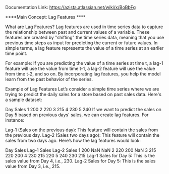 Documentation Link: https://azista.atlassian.net/wiki/x/BoBbFg

****Main Concept: Lag Features ****

What are Lag Features?
Lag features are used in time series data to capture the relationship between past and current values of a variable. These features are created by "shifting" the time series data, meaning that you use previous time steps as input for predicting the current or future values. In simple terms, a lag feature represents the value of a time series at an earlier time point.

For example: If you are predicting the value of a time series at time t, a lag-1 feature will use the value from time t-1, a lag-2 feature will use the value from time t-2, and so on. By incorporating lag features, you help the model learn from the past behavior of the series.

Example of Lag Features
Let’s consider a simple time series where we are trying to predict the daily sales for a store based on past sales data. Here's a sample dataset:

Day	Sales
1	200
2	220
3	215
4	230
5	240
If we want to predict the sales on Day 5 based on previous days' sales, we can create lag features. For instance:

Lag-1 (Sales on the previous day): This feature will contain the sales from the previous day.
Lag-2 (Sales two days ago): This feature will contain the sales from two days ago.
Here’s how the lag features would look:

Day	Sales	Lag-1 Sales	Lag-2 Sales
1	200	NaN	NaN
2	220	200	NaN
3	215	220	200
4	230	215	220
5	240	230	215
Lag-1 Sales for Day 5: This is the sales value from Day 4, i.e., 230.
Lag-2 Sales for Day 5: This is the sales value from Day 3, i.e., 215.

